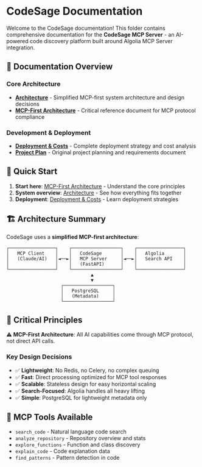 # CodeSage Documentation

Welcome to the CodeSage documentation! This folder contains comprehensive documentation for the **CodeSage MCP Server** - an AI-powered code discovery platform built around Algolia MCP Server integration.

## 📖 Documentation Overview

### Core Architecture

- **[Architecture](./architecture.md)** - Simplified MCP-first system architecture and design decisions
- **[MCP-First Architecture](./MCP-FIRST-ARCHITECTURE.md)** - Critical reference document for MCP protocol compliance

### Development & Deployment

- **[Deployment & Costs](./deployment-and-costs.md)** - Complete deployment strategy and cost analysis
- **[Project Plan](./plan.md)** - Original project planning and requirements document

## 🎯 Quick Start

1. **Start here**: [MCP-First Architecture](./MCP-FIRST-ARCHITECTURE.md) - Understand the core principles
2. **System overview**: [Architecture](./architecture.md) - See how everything fits together
3. **Deployment**: [Deployment & Costs](./deployment-and-costs.md) - Learn deployment strategies

## 🏗️ Architecture Summary

CodeSage uses a **simplified MCP-first architecture**:

```arch
┌─────────────────┐    ┌──────────────────┐    ┌─────────────────┐
│   MCP Client    │    │   CodeSage       │    │   Algolia       │
│   (Claude/AI)   │◄──►│   MCP Server     │◄──►│   Search API    │
│                 │    │   (FastAPI)      │    │                 │
└─────────────────┘    └──────────────────┘    └─────────────────┘
                               ▲
                               ▼
                    ┌──────────────────┐
                    │   PostgreSQL     │
                    │   (Metadata)     │
                    └──────────────────┘
```

## 🚨 Critical Principles

⚠️ **MCP-First Architecture**: All AI capabilities come through MCP protocol, not direct API calls.

### Key Design Decisions

- ✅ **Lightweight**: No Redis, no Celery, no complex queuing
- ✅ **Fast**: Direct processing optimized for MCP tool responses
- ✅ **Scalable**: Stateless design for easy horizontal scaling
- ✅ **Search-Focused**: Algolia handles all heavy lifting
- ✅ **Simple**: PostgreSQL for lightweight metadata only

## 🔧 MCP Tools Available

- `search_code` - Natural language code search
- `analyze_repository` - Repository overview and stats
- `explore_functions` - Function and class discovery
- `explain_code` - Code explanation data
- `find_patterns` - Pattern detection in code
